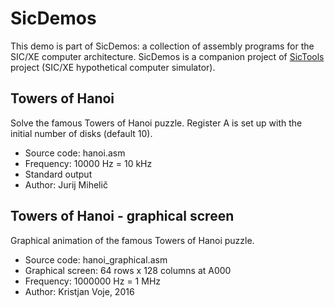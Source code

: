 # SicDemos
This demo is part of SicDemos: a collection of assembly programs for the SIC/XE computer architecture. SicDemos is a companion project of [SicTools](https://github.com/jurem/SicTools) project (SIC/XE hypothetical computer simulator).

## Towers of Hanoi
Solve the famous Towers of Hanoi puzzle. Register A is set up with the initial number of disks (default 10).
* Source code: hanoi.asm
* Frequency: 10000 Hz = 10 kHz
* Standard output
* Author: Jurij Mihelič

## Towers of Hanoi - graphical screen
Graphical animation of the famous Towers of Hanoi puzzle.
* Source code: hanoi_graphical.asm
* Graphical screen: 64 rows x 128 columns at A000
* Frequency: 1000000 Hz = 1 MHz
* Author: Kristjan Voje, 2016
